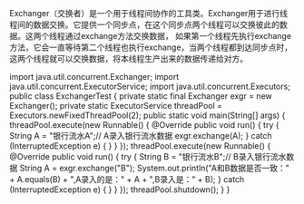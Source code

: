 Exchanger（交换者）是一个用于线程间协作的工具类。Exchanger用于进行线程间的数据交换。它提供一个同步点，在这个同步点两个线程可以交换彼此的数据。这两个线程通过exchange方法交换数据， 如果第一个线程先执行exchange方法，它会一直等待第二个线程也执行exchange，当两个线程都到达同步点时，这两个线程就可以交换数据，将本线程生产出来的数据传递给对方。

import java.util.concurrent.Exchanger;
import java.util.concurrent.ExecutorService;
import java.util.concurrent.Executors;
public class ExchangerTest {
      private static final Exchanger<String> exgr = new Exchanger<String>();
      private static ExecutorService threadPool = Executors.newFixedThreadPool(2);
      public static void main(String[] args) {
            threadPool.execute(new Runnable() {
                  @Override
                  public void run() {
                        try {
                              String A = "银行流水A";// A录入银行流水数据
                              exgr.exchange(A);
                        } catch (InterruptedException e) {
                        }
                  }
            });
            threadPool.execute(new Runnable() {
                  @Override
                  public void run() {
                        try {
                              String B = "银行流水B";// B录入银行流水数据
                              String A = exgr.exchange("B");
                              System.out.println("A和B数据是否一致：" + A.equals(B) + ",A录入的是："
                                          + A + ",B录入是：" + B);
                        } catch (InterruptedException e) {
                        }
                  }
            });
            threadPool.shutdown();
      }
}
